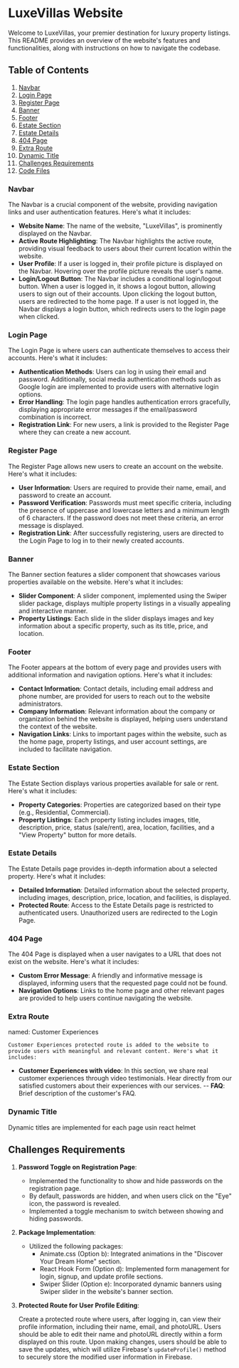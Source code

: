 # LuxeVillas Website

Welcome to LuxeVillas, your premier destination for luxury property listings. This README provides an overview of the website's features and functionalities, along with instructions on how to navigate the codebase.

## Table of Contents

1. [Navbar](#navbar)
2. [Login Page](#login-page)
3. [Register Page](#register-page)
4. [Banner](#banner)
5. [Footer](#footer)
6. [Estate Section](#estate-section)
7. [Estate Details](#estate-details)
8. [404 Page](#404-page)
9. [Extra Route](#extra-route)
10. [Dynamic Title](#dynamic-title)
11. [Challenges Requirements](#challenges-requirements)
12. [Code Files](#code-files)


### Navbar

The Navbar is a crucial component of the website, providing navigation links and user authentication features. Here's what it includes:

- **Website Name**: The name of the website, "LuxeVillas", is prominently displayed on the Navbar.
- **Active Route Highlighting**: The Navbar highlights the active route, providing visual feedback to users about their current location within the website.
- **User Profile**: If a user is logged in, their profile picture is displayed on the Navbar. Hovering over the profile picture reveals the user's name.
- **Login/Logout Button**: The Navbar includes a conditional login/logout button. When a user is logged in, it shows a logout button, allowing users to sign out of their accounts. Upon clicking the logout button, users are redirected to the home page. If a user is not logged in, the Navbar displays a login button, which redirects users to the login page when clicked.

### Login Page

The Login Page is where users can authenticate themselves to access their accounts. Here's what it includes:

- **Authentication Methods**: Users can log in using their email and password. Additionally, social media authentication methods such as Google login are implemented to provide users with alternative login options.
- **Error Handling**: The login page handles authentication errors gracefully, displaying appropriate error messages if the email/password combination is incorrect.
- **Registration Link**: For new users, a link is provided to the Register Page where they can create a new account.

### Register Page

The Register Page allows new users to create an account on the website. Here's what it includes:

- **User Information**: Users are required to provide their name, email, and password to create an account.
- **Password Verification**: Passwords must meet specific criteria, including the presence of uppercase and lowercase letters and a minimum length of 6 characters. If the password does not meet these criteria, an error message is displayed.
- **Registration Link**: After successfully registering, users are directed to the Login Page to log in to their newly created accounts.

### Banner

The Banner section features a slider component that showcases various properties available on the website. Here's what it includes:

- **Slider Component**: A slider component, implemented using the Swiper slider package, displays multiple property listings in a visually appealing and interactive manner.
- **Property Listings**: Each slide in the slider displays images and key information about a specific property, such as its title, price, and location.

### Footer

The Footer appears at the bottom of every page and provides users with additional information and navigation options. Here's what it includes:

- **Contact Information**: Contact details, including email address and phone number, are provided for users to reach out to the website administrators.
- **Company Information**: Relevant information about the company or organization behind the website is displayed, helping users understand the context of the website.
- **Navigation Links**: Links to important pages within the website, such as the home page, property listings, and user account settings, are included to facilitate navigation.

### Estate Section

The Estate Section displays various properties available for sale or rent. Here's what it includes:

- **Property Categories**: Properties are categorized based on their type (e.g., Residential, Commercial).
- **Property Listings**: Each property listing includes images, title, description, price, status (sale/rent), area, location, facilities, and a "View Property" button for more details.

### Estate Details

The Estate Details page provides in-depth information about a selected property. Here's what it includes:

- **Detailed Information**: Detailed information about the selected property, including images, description, price, location, and facilities, is displayed.
- **Protected Route**: Access to the Estate Details page is restricted to authenticated users. Unauthorized users are redirected to the Login Page.

### 404 Page

The 404 Page is displayed when a user navigates to a URL that does not exist on the website. Here's what it includes:

- **Custom Error Message**: A friendly and informative message is displayed, informing users that the requested page could not be found.
- **Navigation Options**: Links to the home page and other relevant pages are provided to help users continue navigating the website.

### Extra Route 

named:  Customer Experiences

    Customer Experiences protected route is added to the website to provide users with meaningful and relevant content. Here's what it includes:


- **Customer Experiences with video**:
In this section, we share real customer experiences through video testimonials. Hear directly from our satisfied customers about their experiences with our services.
-- **FAQ**:
Brief description of the customer's FAQ.



### Dynamic Title

Dynamic titles are implemented for each page usin react helmet

## Challenges Requirements

1. **Password Toggle on Registration Page**:
   - Implemented the functionality to show and hide passwords on the registration page.
   - By default, passwords are hidden, and when users click on the "Eye" icon, the password is revealed.
   - Implemented a toggle mechanism to switch between showing and hiding passwords.


2. **Package Implementation**:
   - Utilized the following packages:
     - Animate.css (Option b): Integrated animations in the "Discover Your Dream Home" section.
     - React Hook Form (Option d): Implemented form management for login, signup, and update profile sections.
     - Swiper Slider (Option e): Incorporated dynamic banners using Swiper slider in the website's banner section.


3. **Protected Route for User Profile Editing**:

   Create a protected route where users, after logging in, can view their profile information, including their name, email, and photoURL. Users should be able to edit their name and photoURL directly within a form displayed on this route. Upon making changes, users should be able to save the updates, which will utilize Firebase's `updateProfile()` method to securely store the modified user information in Firebase.

